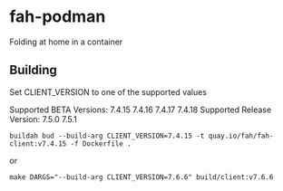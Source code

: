 # fah-podman
Folding at home in a container

## Building

Set CLIENT_VERSION to one of the supported values

Supported BETA Versions:
7.4.15
7.4.16
7.4.17
7.4.18
Supported Release Version:
7.5.0
7.5.1


```
buildah bud --build-arg CLIENT_VERSION=7.4.15 -t quay.io/fah/fah-client:v7.4.15 -f Dockerfile .
```

or

```
make DARGS="--build-arg CLIENT_VERSION=7.6.6" build/client:v7.6.6
```
